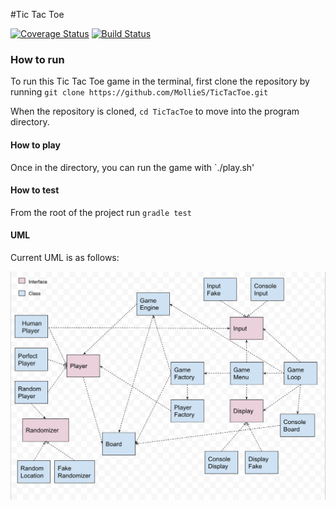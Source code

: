 #Tic Tac Toe

[![Coverage Status](https://coveralls.io/repos/github/MollieS/TicTacToe/badge.svg?branch=master)](https://coveralls.io/github/MollieS/TicTacToe?branch=master)
[![Build Status](https://travis-ci.org/MollieS/TicTacToe.svg?branch=master)](https://travis-ci.org/MollieS/TicTacToe)

### How to run

To run this Tic Tac Toe game in the terminal, first clone the repository by running `git clone https://github.com/MollieS/TicTacToe.git`

When the repository is cloned, `cd TicTacToe` to move into the program directory.

#### How to play

Once in the directory, you can run the game with `./play.sh'

#### How to test

From the root of the project run `gradle test`

#### UML

Current UML is as follows: 

![UML](/images/UML.png?raw=true "UML")

